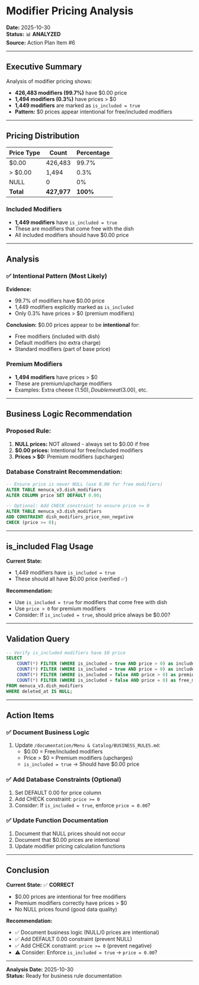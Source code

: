 # Modifier Pricing Analysis

**Date:** 2025-10-30  
**Status:** 📊 **ANALYZED**  
**Source:** Action Plan Item #6

---

## Executive Summary

Analysis of modifier pricing shows:
- **426,483 modifiers (99.7%)** have $0.00 price
- **1,494 modifiers (0.3%)** have prices > $0
- **1,449 modifiers** are marked as `is_included = true`
- **Pattern:** $0 prices appear intentional for free/included modifiers

---

## Pricing Distribution

| Price Type | Count | Percentage |
|------------|-------|------------|
| $0.00 | 426,483 | 99.7% |
| > $0.00 | 1,494 | 0.3% |
| NULL | 0 | 0% |
| **Total** | **427,977** | **100%** |

### Included Modifiers
- **1,449 modifiers** have `is_included = true`
- These are modifiers that come free with the dish
- All included modifiers should have $0.00 price

---

## Analysis

### ✅ Intentional Pattern (Most Likely)
**Evidence:**
- 99.7% of modifiers have $0.00 price
- 1,449 modifiers explicitly marked as `is_included`
- Only 0.3% have prices > $0 (premium modifiers)

**Conclusion:** $0.00 prices appear to be **intentional** for:
- Free modifiers (included with dish)
- Default modifiers (no extra charge)
- Standard modifiers (part of base price)

### Premium Modifiers
- **1,494 modifiers** have prices > $0
- These are premium/upcharge modifiers
- Examples: Extra cheese ($1.50), Double meat ($3.00), etc.

---

## Business Logic Recommendation

### Proposed Rule:
1. **NULL prices:** NOT allowed - always set to $0.00 if free
2. **$0.00 prices:** Intentional for free/included modifiers
3. **Prices > $0:** Premium modifiers (upcharges)

### Database Constraint Recommendation:
```sql
-- Ensure price is never NULL (use 0.00 for free modifiers)
ALTER TABLE menuca_v3.dish_modifiers
ALTER COLUMN price SET DEFAULT 0.00;

-- Optional: Add CHECK constraint to ensure price >= 0
ALTER TABLE menuca_v3.dish_modifiers
ADD CONSTRAINT dish_modifiers_price_non_negative 
CHECK (price >= 0);
```

---

## is_included Flag Usage

**Current State:**
- 1,449 modifiers have `is_included = true`
- These should all have $0.00 price (verified ✅)

**Recommendation:**
- Use `is_included = true` for modifiers that come free with dish
- Use `price > 0` for premium modifiers
- Consider: If `is_included = true`, should price always be $0.00?

---

## Validation Query

```sql
-- Verify is_included modifiers have $0 price
SELECT 
    COUNT(*) FILTER (WHERE is_included = true AND price > 0) as included_with_price,
    COUNT(*) FILTER (WHERE is_included = true AND price = 0) as included_free,
    COUNT(*) FILTER (WHERE is_included = false AND price > 0) as premium_modifiers,
    COUNT(*) FILTER (WHERE is_included = false AND price = 0) as free_modifiers
FROM menuca_v3.dish_modifiers
WHERE deleted_at IS NULL;
```

---

## Action Items

### ✅ Document Business Logic
1. Update `/documentation/Menu & Catalog/BUSINESS_RULES.md`:
   - $0.00 = Free/included modifiers
   - Price > $0 = Premium modifiers (upcharges)
   - `is_included = true` → Should have $0.00 price

### ✅ Add Database Constraints (Optional)
1. Set DEFAULT 0.00 for price column
2. Add CHECK constraint: `price >= 0`
3. Consider: If `is_included = true`, enforce `price = 0.00`?

### ✅ Update Function Documentation
1. Document that NULL prices should not occur
2. Document that $0.00 prices are intentional
3. Update modifier pricing calculation functions

---

## Conclusion

**Current State:** ✅ **CORRECT**
- $0.00 prices are intentional for free modifiers
- Premium modifiers correctly have prices > $0
- No NULL prices found (good data quality)

**Recommendation:**
- ✅ Document business logic (NULL/0 prices are intentional)
- ✅ Add DEFAULT 0.00 constraint (prevent NULL)
- ✅ Add CHECK constraint: `price >= 0` (prevent negative)
- ⚠️ Consider: Enforce `is_included = true` → `price = 0.00`?

---

**Analysis Date:** 2025-10-30  
**Status:** Ready for business rule documentation

